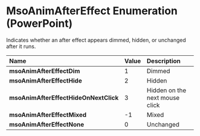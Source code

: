 
# MsoAnimAfterEffect Enumeration (PowerPoint)

Indicates whether an after effect appears dimmed, hidden, or unchanged after it runs. 



|**Name**|**Value**|**Description**|
|:-----|:-----|:-----|
|**msoAnimAfterEffectDim**|1|Dimmed|
|**msoAnimAfterEffectHide**|2|Hidden|
|**msoAnimAfterEffectHideOnNextClick**|3|Hidden on the next mouse click|
|**msoAnimAfterEffectMixed**|-1|Mixed|
|**msoAnimAfterEffectNone**|0|Unchanged|
